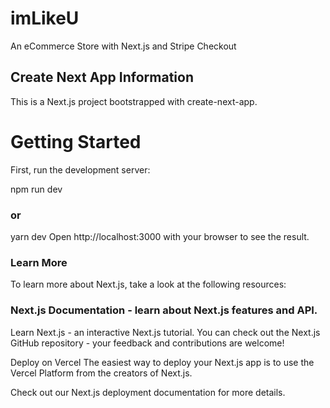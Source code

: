 # imLikeU
An eCommerce Store with Next.js and Stripe Checkout

## Create Next App Information
This is a Next.js project bootstrapped with create-next-app.

# Getting Started
First, run the development server:

npm run dev
### or
yarn dev
Open http://localhost:3000 with your browser to see the result.

### Learn More
To learn more about Next.js, take a look at the following resources:

### Next.js Documentation - learn about Next.js features and API.
Learn Next.js - an interactive Next.js tutorial.
You can check out the Next.js GitHub repository - your feedback and contributions are welcome!

Deploy on Vercel
The easiest way to deploy your Next.js app is to use the Vercel Platform from the creators of Next.js.

Check out our Next.js deployment documentation for more details.


